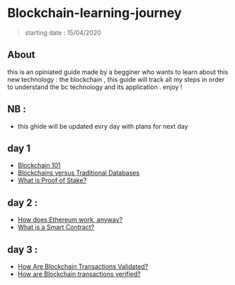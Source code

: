# Blockchain-learning-journey 
> starting date : 15/04/2020
## About 
this is an opiniated guide made by a begginer who wants to learn about this new technology : the blockchain , this guide will track all my steps in order to understand the bc technology and its application . enjoy !
## NB :  
- this ghide will be updated evry day with plans for next day 

## day 1 
- [ Blockchain 101 ](https://www.coindesk.com/learn/blockchain-101/what-is-blockchain-technology)
- [Blockchains versus Traditional Databases](https://towardsdatascience.com/blockchains-versus-traditional-databases-e496d8584dc)
- [What is Proof of Stake?](https://hackernoon.com/what-is-proof-of-stake-8e0433018256 )
## day 2 : 
- [How does Ethereum work, anyway?](https://medium.com/@preethikasireddy/how-does-ethereum-work-anyway-22d1df506369)
- [What is a Smart Contract?](https://www.youtube.com/watch?v=w9WLo33KfCY&list=WL&index=128&t=0s)
## day 3 : 
- [How Are Blockchain Transactions Validated?](https://www.mangoresearch.co/blockchain-consensus-vs-validation/)
- [How are Blockchain transactions verified?](https://www.quora.com/How-are-Blockchain-transactions-verified)
